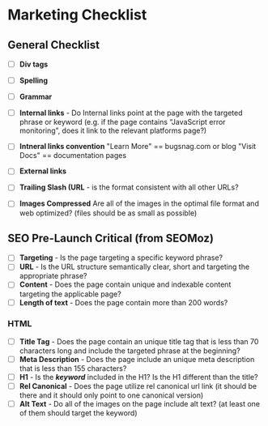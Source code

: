 # Marketing Checklist


## General Checklist
- [ ] **Div tags**
- [ ] **Spelling**
- [ ] **Grammar**
- [ ] **Internal links** - Do Internal links point at the page with the targeted phrase or keyword (e.g. if the page contains “JavaScript error monitoring”, does it link to the relevant platforms page?)
- [ ] **Intneral links convention** "Learn More" == bugsnag.com or blog "Visit Docs" == documentation pages
- [ ] **External links**
- [ ] **Trailing Slash (URL** - is the format consistent with all other URLs?
- [ ] **Images Compressed** Are all of the images in the optimal file format and web optimized? (files should be as small as possible)


## SEO Pre-Launch Critical (from SEOMoz)


- [ ] **Targeting** - Is the page targeting a specific keyword phrase?
- [ ] **URL** - Is the URL structure semantically clear, short and targeting the appropriate phrase?
- [ ] **Content** - Does the page contain unique and indexable content targeting the applicable page?
- [ ] **Length of text** - Does the page contain more than 200 words?
### HTML
- [ ] **Title Tag** - Does the page contain an unique title tag that is less than 70 characters long and include the targeted phrase at the beginning?
- [ ] **Meta Description** - Does the page include an unique meta description that is less than 155 characters?
- [ ] **H1** - Is the ***keyword*** included in the H1? Is the H1 different than the title?
- [ ] **Rel Canonical** - Does the page utilize rel canonical url link (it should be there and it should only point to one canonical version)
- [ ] **Alt Text** - Do all of the images on the page include alt text? (at least one of them should target the keyword)
